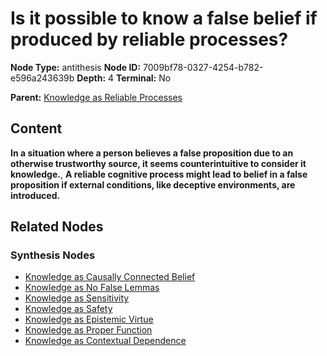 # Is it possible to know a false belief if produced by reliable processes?

**Node Type:** antithesis
**Node ID:** 7009bf78-0327-4254-b782-e596a243639b
**Depth:** 4
**Terminal:** No

**Parent:** [Knowledge as Reliable Processes](knowledge-as-reliable-processes-synthesis-62cb261b-3b77-4cfa-bf85-4537b7116055.md)

## Content

**In a situation where a person believes a false proposition due to an otherwise trustworthy source, it seems counterintuitive to consider it knowledge.**, **A reliable cognitive process might lead to belief in a false proposition if external conditions, like deceptive environments, are introduced.**

## Related Nodes

### Synthesis Nodes

- [Knowledge as Causally Connected Belief](knowledge-as-causally-connected-belief-synthesis-62d7c387-0081-4836-9f6f-666e5c47565a.md)
- [Knowledge as No False Lemmas](knowledge-as-no-false-lemmas-synthesis-46b6b531-e594-43b0-954b-0ade944c41fe.md)
- [Knowledge as Sensitivity](knowledge-as-sensitivity-synthesis-a44f6da7-b4d3-46c8-9c64-6815ff75958e.md)
- [Knowledge as Safety](knowledge-as-safety-synthesis-bc0a948e-93be-4c7f-acdf-dca4811087e2.md)
- [Knowledge as Epistemic Virtue](knowledge-as-epistemic-virtue-synthesis-7ea2fd02-a7cc-40da-b1d0-afeb4272384e.md)
- [Knowledge as Proper Function](knowledge-as-proper-function-synthesis-b8f1635c-fed9-463c-b778-fd835fb7d510.md)
- [Knowledge as Contextual Dependence](knowledge-as-contextual-dependence-synthesis-ab4b2530-681a-4f9d-8da1-46c5b8a57f86.md)
